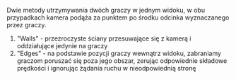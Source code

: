 Dwie metody utrzymywania dwóch graczy w jednym widoku, w obu przypadkach kamera 
podąża za punktem po środku odcinka wyznaczanego przez graczy.
1) "Walls" - przezroczyste ściany przesuwające się z kamerą i oddziałujące jedynie na graczy
2) "Edges" - na podstawie pozycji graczy wewnątrz widoku, zabraniamy graczom poruszać się poza jego obszar, 
zerując odpowiednie składowe prędkości i ignorując żądania ruchu w nieodpowiednią stronę 
